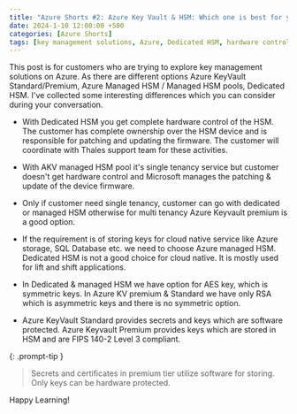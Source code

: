```yaml
---
title: "Azure Shorts #2: Azure Key Vault & HSM: Which one is best for your encryption needs?"
date: 2024-1-10 12:00:00 +500
categories: [Azure Shorts]
tags: [key management solutions, Azure, Dedicated HSM, hardware control,  AKV managed HSM pool, single-tenant service, multi-tenancy, Azure Key Vault Premium, Azure managed HSM, symmetric keys, Azure KV Premium & Standard, RSA, asymmetric keys, Azure KeyVault Standard, Azure Key Vault Premium, stored in HSM, FIPS 140-2 Level 3 compliant, premium tier, hardware-protected]
---
```


This post is for customers who are trying to explore key management solutions on Azure. As there are different options Azure KeyVault Standard/Premium, Azure Managed HSM / Managed HSM pools, Dedicated HSM.
I've collected some interesting differences which you can consider during your conversation.

* With Dedicated HSM you get complete hardware control of the HSM. 
The customer has complete ownership over the HSM device and is responsible for patching and updating the firmware.
The customer will coordinate with Thales support team for these activities.

* With AKV managed HSM pool it's single tenancy service but customer doesn't get hardware control and Microsoft manages the patching & update of the device firmware.

* Only if customer need single tenancy, customer can go with dedicated or managed HSM otherwise for multi tenancy Azure Keyvault premium is a good option.

* If the requirement is of storing keys for cloud native service like Azure storage, SQL Database etc. we need to choose Azure managed HSM. Dedicated HSM is not a good choice for cloud native. It is mostly used for lift and shift applications.

* In Dedicated & managed HSM we have option for AES key, which is symmetric keys.
In Azure KV premium & Standard we have only RSA which is asymmetric keys and there is no symmetric option.

* Azure KeyVault Standard provides secrets and keys which are software protected.
Azure Keyvault Premium provides keys which are stored in HSM and are 
FIPS 140-2 Level 3 compliant.

{: .prompt-tip }
>Secrets and certificates in premium tier utilize software for storing. Only keys can be hardware protected.

Happy Learning!